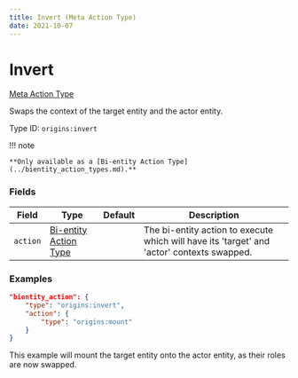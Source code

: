 ```yaml
---
title: Invert (Meta Action Type)
date: 2021-10-07
---
```


# Invert

[Meta Action Type](../meta_action_types.md)

Swaps the context of the target entity and the actor entity.

Type ID: `origins:invert`

!!! note

    **Only available as a [Bi-entity Action Type](../bientity_action_types.md).**


### Fields

Field  | Type | Default | Description
-------|------|---------|-------------
`action` | [Bi-entity Action Type](../bientity_action_types.md) | | The bi-entity action to execute which will have its 'target' and 'actor' contexts swapped.


### Examples

```json
"bientity_action": {
    "type": "origins:invert",
    "action": {
        "type": "origins:mount"
    }
}
```

This example will mount the target entity onto the actor entity, as their roles are now swapped.
